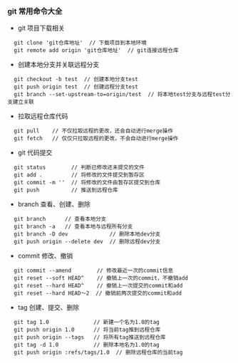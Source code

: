 ### git 常用命令大全


- git 项目下载相关

```
  git clone 'git仓库地址'  // 下载项目到本地环境
  git remote add origin 'git仓库地址'  // git连接远程仓库
```

- 创建本地分支并关联远程分支

```
  git checkout -b test  // 创建本地分支test
  git push origin test  // 创建远程分支test
  git branch --set-upstream-to=origin/test  // 将本地test分支与远程test分支建立关联
```

- 拉取远程仓库代码

```
  git pull    // 不仅拉取远程的更改，还会自动进行merge操作
  git fetch   // 仅仅只拉取远程的更改，不会自动进行merge操作
```

- git 代码提交

```
  git status        // 判断已修改还未提交的文件
  git add .         // 将修改的文件提交到暂存区
  git commit -m ''  // 将修改的文件由暂存区提交到仓库
  git push          // 推送到远程仓库
```

- branch 查看、创建、删除

```
  git branch      // 查看本地分支
  git branch -a   // 查看本地与远程所有分支
  git branch -D dev             // 删除本地dev分支
  git push origin --delete dev  // 删除远程dev分支
```

- commit 修改、撤销

```
  git commit --amend        // 修改最近一次的commit信息
  git reset --soft HEAD^    // 撤销上一次的commit，不撤销add
  git reset --hard HEAD^    // 撤销上一次提交的commit和add
  git reset --hard HEAD～2  // 撤销前两次提交的commit和add
```

- tag 创建、提交、删除

```
  git tag 1.0              // 新建一个名为1.0的tag
  git push origin 1.0      // 将当前tag推到远程仓库
  git push origin --tags   // 将所有tag推送到远程仓库
  git tag -d 1.0           // 删除本地名为1.0的tag
  git push origin :refs/tags/1.0  // 删除远程仓库的当前tag
```